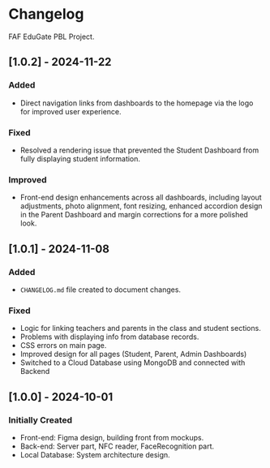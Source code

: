 # Changelog

FAF EduGate PBL Project.
## [1.0.2] - 2024-11-22
### Added
- Direct navigation links from dashboards to the homepage via the logo for improved user experience.

### Fixed
- Resolved a rendering issue that prevented the Student Dashboard from fully displaying student information.

### Improved
- Front-end design enhancements across all dashboards, including layout adjustments, photo alignment, font resizing, enhanced accordion design in the Parent Dashboard and margin corrections for a more polished look.

## [1.0.1] - 2024-11-08
### Added
- `CHANGELOG.md` file created to document changes.

### Fixed
- Logic for linking teachers and parents in the class and student sections.
- Problems with displaying info from database records.
- CSS errors on main page.
- Improved design for all pages (Student, Parent, Admin Dashboards)
- Switched to a Cloud Database using MongoDB and connected with Backend

## [1.0.0] - 2024-10-01
### Initially Created
- Front-end: Figma design, building front from mockups.
- Back-end: Server part, NFC reader, FaceRecognition part.
- Local Database: System architecture design.
